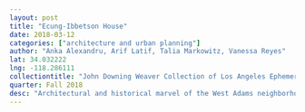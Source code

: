 ```yaml
---
layout: post
title: "Ecung-Ibbetson House"
date: 2018-03-12
categories: ["architecture and urban planning"]
author: "Anka Alexandru, Arif Latif, Talia Markowitz, Vanessa Reyes"
lat: 34.032222
lng: -118.286111
collectiontitle: "John Downing Weaver Collection of Los Angeles Ephemera and Research Materials, 1980s, UCLA Library Special Collections"
quarter: Fall 2018
desc: "Architectural and historical marvel of the West Adams neighborhood."
---
```

